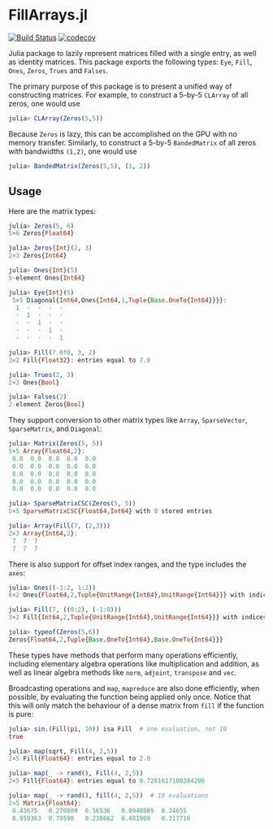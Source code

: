 # FillArrays.jl


[![Build Status](https://github.com/JuliaArrays/FillArrays.jl/workflows/CI/badge.svg)](https://github.com/JuliaArrays/FillArrays.jl/actions)
[![codecov](https://codecov.io/gh/JuliaArrays/FillArrays.jl/branch/master/graph/badge.svg)](https://codecov.io/gh/JuliaArrays/FillArrays.jl)

Julia package to lazily represent matrices filled with a single entry,
as well as identity matrices.  This package exports the following types:
`Eye`, `Fill`, `Ones`, `Zeros`, `Trues` and `Falses`.


The primary purpose of this package is to present a unified way of constructing
matrices. For example, to construct a 5-by-5 `CLArray` of all zeros, one would use
```julia
julia> CLArray(Zeros(5,5))
```
Because `Zeros` is lazy, this can be accomplished on the GPU with no memory transfer.
Similarly, to construct a 5-by-5 `BandedMatrix` of all zeros with bandwidths `(1,2)`, one would use  
```julia
julia> BandedMatrix(Zeros(5,5), (1, 2))
```

## Usage

Here are the matrix types:
```julia
julia> Zeros(5, 6)
5×6 Zeros{Float64}

julia> Zeros{Int}(2, 3)
2×3 Zeros{Int64}

julia> Ones{Int}(5)
5-element Ones{Int64}

julia> Eye{Int}(5)
 5×5 Diagonal{Int64,Ones{Int64,1,Tuple{Base.OneTo{Int64}}}}:
  1  ⋅  ⋅  ⋅  ⋅
  ⋅  1  ⋅  ⋅  ⋅
  ⋅  ⋅  1  ⋅  ⋅
  ⋅  ⋅  ⋅  1  ⋅
  ⋅  ⋅  ⋅  ⋅  1

julia> Fill(7.0f0, 3, 2)
3×2 Fill{Float32}: entries equal to 7.0

julia> Trues(2, 3)
2×3 Ones{Bool}

julia> Falses(2)
2-element Zeros{Bool}
```

They support conversion to other matrix types like `Array`, `SparseVector`, `SparseMatrix`, and `Diagonal`:
```julia
julia> Matrix(Zeros(5, 5))
5×5 Array{Float64,2}:
 0.0  0.0  0.0  0.0  0.0
 0.0  0.0  0.0  0.0  0.0
 0.0  0.0  0.0  0.0  0.0
 0.0  0.0  0.0  0.0  0.0
 0.0  0.0  0.0  0.0  0.0

julia> SparseMatrixCSC(Zeros(5, 5))
5×5 SparseMatrixCSC{Float64,Int64} with 0 stored entries

julia> Array(Fill(7, (2,3)))
2×3 Array{Int64,2}:
 7  7  7
 7  7  7
```

There is also support for offset index ranges,
and the type includes the `axes`:
```julia
julia> Ones((-3:2, 1:2))
6×2 Ones{Float64,2,Tuple{UnitRange{Int64},UnitRange{Int64}}} with indices -3:2×1:2

julia> Fill(7, ((0:2), (-1:0)))
3×2 Fill{Int64,2,Tuple{UnitRange{Int64},UnitRange{Int64}}} with indices 0:2×-1:0: entries equal to 7

julia> typeof(Zeros(5,6))
Zeros{Float64,2,Tuple{Base.OneTo{Int64},Base.OneTo{Int64}}}
```

These types have methods that perform many operations efficiently,
including elementary algebra operations like multiplication and addition,
as well as linear algebra methods like
`norm`, `adjoint`, `transpose` and `vec`.

Broadcasting operations and `map`, `mapreduce` are also done efficiently, when possible, by evaluating the function being applied only once. Notice that this will only match the behaviour of a dense matrix from `fill` if the function is pure:

```julia
julia> sin.(Fill(pi, 10)) isa Fill  # one evaluation, not 10
true

julia> map(sqrt, Fill(4, 2,5))
2×5 Fill{Float64}: entries equal to 2.0

julia> map(_ -> rand(), Fill(4, 2,5))
2×5 Fill{Float64}: entries equal to 0.7201617100284206

julia> map(_ -> rand(), fill(4, 2,5))  # 10 evaluations
2×5 Matrix{Float64}:
 0.43675   0.270809  0.56536   0.0948089  0.24655
 0.959363  0.79598   0.238662  0.401909   0.317716
```
